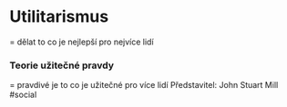 # Utilitarismus
= dělat to co je nejlepší pro nejvíce lidí
### Teorie užitečné pravdy
= pravdivé je to co je užitečné pro více lidí
Představitel: John Stuart Mill
#social 